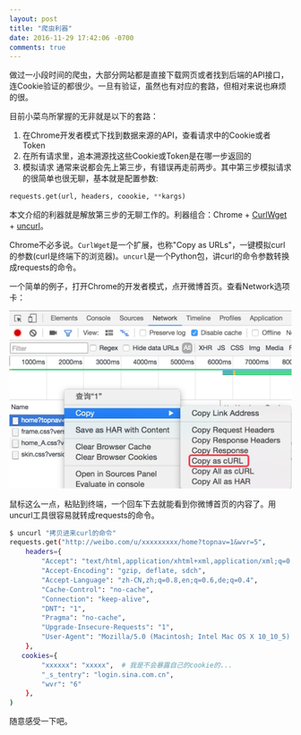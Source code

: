 ```yaml
---
layout: post
title: "爬虫利器"
date: 2016-11-29 17:42:06 -0700
comments: true
---
```



做过一小段时间的爬虫，大部分网站都是直接下载网页或者找到后端的API接口，连Cookie验证的都很少。一旦有验证，虽然也有对应的套路，但相对来说也麻烦的很。

目前小菜鸟所掌握的无非就是以下的套路：
1. 在Chrome开发者模式下找到数据来源的API，查看请求中的Cookie或者Token
2. 在所有请求里，追本溯源找这些Cookie或Token是在哪一步返回的
3. 模拟请求
通常来说都会先上第三步，有错误再走前两步。其中第三步模拟请求的很简单也很无聊，基本就是配置参数:
```python
requests.get(url, headers, coookie, **kargs)
```

本文介绍的利器就是解放第三步的无聊工作的。利器组合：Chrome + [CurlWget](https://chrome.google.com/webstore/detail/curlwget/jmocjfidanebdlinpbcdkcmgdifblncg) + [uncurl](https://github.com/spulec/uncurl)。

Chrome不必多说。`CurlWget`是一个扩展，也称"Copy as URLs"，一键模拟curl的参数(curl是终端下的浏览器)。`uncurl`是一个Python包，讲curl的命令参数转换成requests的命令。

一个简单的例子，打开Chrome的开发者模式，点开微博首页。查看Network选项卡：

![copyasuul](../images/curl.png)

鼠标这么一点，粘贴到终端，一个回车下去就能看到你微博首页的内容了。用uncurl工具很容易就转成requests的命令。

```bash
$ uncurl "拷贝进来curl的命令"
requests.get("http://weibo.com/u/xxxxxxxxx/home?topnav=1&wvr=5",
    headers={
        "Accept": "text/html,application/xhtml+xml,application/xml;q=0.9,image/webp,*/*;q=0.8",
        "Accept-Encoding": "gzip, deflate, sdch",
        "Accept-Language": "zh-CN,zh;q=0.8,en;q=0.6,de;q=0.4",
        "Cache-Control": "no-cache",
        "Connection": "keep-alive",
        "DNT": "1",
        "Pragma": "no-cache",
        "Upgrade-Insecure-Requests": "1",
        "User-Agent": "Mozilla/5.0 (Macintosh; Intel Mac OS X 10_10_5) AppleWebKit/537.36 (KHTML, like Gecko) Chrome/54.0.2840.98 Safari/537.36"
    },
   cookies={
        "xxxxxx": "xxxxx",  # 我是不会暴露自己的cookie的...
        "_s_tentry": "login.sina.com.cn",
        "wvr": "6"
    },
)
```

随意感受一下吧。
